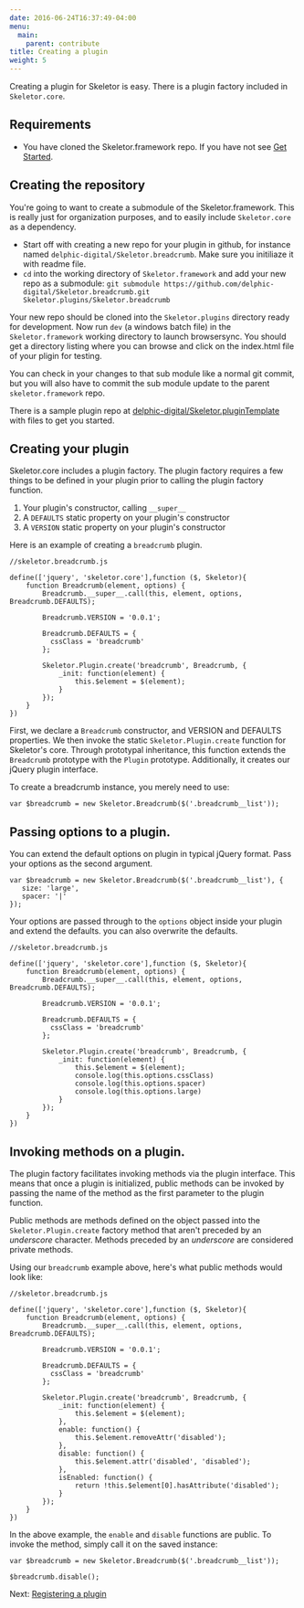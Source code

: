 ```yaml
---
date: 2016-06-24T16:37:49-04:00
menu:
  main:
    parent: contribute
title: Creating a plugin
weight: 5
---
```


Creating a plugin for Skeletor is easy. There is a plugin factory included in `Skeletor.core`.


## Requirements

* You have cloned the Skeletor.framework repo. If you have not see [Get Started](../get-started).


## Creating the repository

You're going to want to create a submodule of the Skeletor.framework. This is really just for organization purposes, and to easily include `Skeletor.core` as a dependency.

* Start off with creating a new repo for your plugin in github, for instance named `delphic-digital/Skeletor.breadcrumb`. Make sure you initiliaze it with readme file.
* `cd` into the working directory of `Skeletor.framework` and add your new repo as
a submodule: `git submodule https://github.com/delphic-digital/Skeletor.breadcrumb.git Skeletor.plugins/Skeletor.breadcrumb`

Your new repo should be cloned into the `Skeletor.plugins` directory ready for development. Now run `dev` (a windows batch file) in the `Skeletor.framework` working directory to launch browsersync. You should get a directory listing where you can browse and click on the index.html file of your pligin for testing.

You can check in your changes to that sub module like a normal git commit, but you will also have to commit the sub module update to the parent `skeletor.framework` repo.

There is a sample plugin repo at [delphic-digital/Skeletor.pluginTemplate](https://github.com/delphic-digital/Skeletor.pluginTemplate) with files to get you started.


## Creating your plugin

Skeletor.core includes a plugin factory. The plugin factory requires a few things to be defined in your plugin prior to calling the plugin factory function.

1. Your plugin's constructor, calling `__super__`
2. A `DEFAULTS` static property on your plugin's constructor
3. A `VERSION` static property on your plugin's constructor


Here is an example of creating a `breadcrumb` plugin.

```
//skeletor.breadcrumb.js

define(['jquery', 'skeletor.core'],function ($, Skeletor){
    function Breadcrumb(element, options) {
        Breadcrumb.__super__.call(this, element, options, Breadcrumb.DEFAULTS);

        Breadcrumb.VERSION = '0.0.1';

        Breadcrumb.DEFAULTS = {
          cssClass = 'breadcrumb'
        };

        Skeletor.Plugin.create('breadcrumb', Breadcrumb, {
            _init: function(element) {
            	this.$element = $(element);
            }
        });
    }
})
```

First, we declare a `Breadcrumb` constructor, and VERSION and DEFAULTS properties. We then invoke the static `Skeletor.Plugin.create` function for Skeletor's core. Through prototypal inheritance, this function extends the `Breadcrumb` prototype with the `Plugin` prototype. Additionally, it creates our jQuery plugin interface.

To create a breadcrumb instance, you merely need to use:

```
var $breadcrumb = new Skeletor.Breadcrumb($('.breadcrumb__list'));
```

## Passing options to a plugin.

You can extend the default options on plugin in typical jQuery format. Pass your options as the second argument.

```
var $breadcrumb = new Skeletor.Breadcrumb($('.breadcrumb__list'), {
   size: 'large',
   spacer: '|'
});
```

Your options are passed through to the `options` object inside your plugin and extend the defaults. you can also overwrite the defaults.

```
//skeletor.breadcrumb.js

define(['jquery', 'skeletor.core'],function ($, Skeletor){
    function Breadcrumb(element, options) {
        Breadcrumb.__super__.call(this, element, options, Breadcrumb.DEFAULTS);

        Breadcrumb.VERSION = '0.0.1';

        Breadcrumb.DEFAULTS = {
          cssClass = 'breadcrumb'
        };

        Skeletor.Plugin.create('breadcrumb', Breadcrumb, {
            _init: function(element) {
            	this.$element = $(element);
            	console.log(this.options.cssClass)
            	console.log(this.options.spacer)
            	console.log(this.options.large)
            }
        });
    }
})
```


## Invoking methods on a plugin.

The plugin factory facilitates invoking methods via the plugin interface. This means that once a plugin is initialized, public methods can be invoked by passing the name of the method as the first parameter to the plugin function.

Public methods are methods defined on the object passed into the `Skeletor.Plugin.create` factory method that aren't preceded by an *underscore* character. Methods preceded by an *underscore* are considered private methods.

Using our `breadcrumb` example above, here's what public methods would look like:

```
//skeletor.breadcrumb.js

define(['jquery', 'skeletor.core'],function ($, Skeletor){
    function Breadcrumb(element, options) {
        Breadcrumb.__super__.call(this, element, options, Breadcrumb.DEFAULTS);

        Breadcrumb.VERSION = '0.0.1';

        Breadcrumb.DEFAULTS = {
          cssClass = 'breadcrumb'
        };

        Skeletor.Plugin.create('breadcrumb', Breadcrumb, {
            _init: function(element) {
                this.$element = $(element);
            },
            enable: function() {
                this.$element.removeAttr('disabled');
            },
            disable: function() {
                this.$element.attr('disabled', 'disabled');
            },
            isEnabled: function() {
                return !this.$element[0].hasAttribute('disabled');
            }
        });
    }
})
```

In the above example, the `enable` and `disable` functions are public. To invoke the method, simply call it on the saved instance:

```
var $breadcrumb = new Skeletor.Breadcrumb($('.breadcrumb__list'));

$breadcrumb.disable();
```

Next: [Registering a plugin](/contribute/registering-a-plugin/)